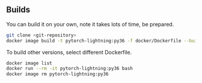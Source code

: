 ## Builds

You can build it on your own, note it takes lots of time, be prepared.
```bash
git clone <git-repository>
docker image build -t pytorch-lightning:py36 -f docker/Dockerfile --build-arg PYTHON_VERSION=3.6 .
```
To build other versions, select different Dockerfile.
```bash
docker image list
docker run --rm -it pytorch-lightning:py36 bash
docker image rm pytorch-lightning:py36
```